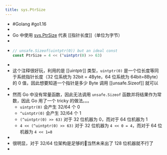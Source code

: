 ```yaml
---
title: sys.PtrSize
---
```

- #Golang #go1.16
-
- Go 中使用 [sys.PtrSize](https://github.com/golang/go/blob/release-branch.go1.16/src/runtime/internal/sys/stubs.go#L9:7) 代表 [[指针长度]]（单位为字节）
-
- ```javascript
  // unsafe.Sizeof(uintptr(0)) but an ideal const
  const PtrSize = 4 << (^uintptr(0) >> 63)
  ```
-
- 这个注释很好玩，利用的是 [[uintptr]] 类型，`uintptr(0)` 是一个位长度等同于系统指针长度（32 位系统为 32bit = 4Byte，64 位系统为 64bit=8Byte）的 0 值，因此想要知道一个指针是多少 Byte 调用 [[unsafe.Sizeof]] 就可以
-
- 然而 Go 中没有常量函数，因此无法调用 `unsafe.Sizeof` 函数并将结果作为常数，因此 Go 用了一个 tricky 的做法。。。
	- `uintptr(0)` 会产生 32/64 个 0
	- `^uintptr(0)` 会产生 32/64 个 1
	- `(^uintptr(0) >> 63)` 对于 32 位机器为 0，而对于 64 位机器为 1
	- `4 << (^uintptr(0) >> 63)` 对于 32 位机器为 `4 << 0 = 4`，而对于 64 位机器为 `4 << 1=8`
-
- 很明显，对于 32/64 位架构是足够的🌚当然未来出了 128 位机器就不行了
-